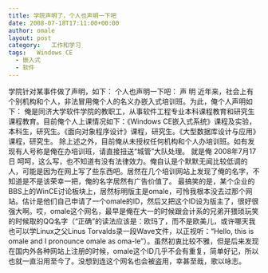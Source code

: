 ```yaml
---
title: 学院声明了，个人也声明一下吧
date: 2008-07-18T17:11:00+00:00
author: omale
layout: post
category:   工作和学习  
tags:   Windows CE
  - 嵌入式
  - 软件
---
```


学院针对某事件做了声明，如下： 个人也声明一下吧： 声 明 近年来，社会上有个别机构和个人，非法冒用俺个人的名义办嵌入式培训班。为此，俺个人声明如下： 俺是同济大学软件学院的教职工，从事软件工程专业本科课程教育和研究生课程教育。目前俺个人上课情况如下：《Windows CE嵌入式系统》课程及实验，本科生，研究生。《面向对象程序设计》课程，研究生。《大型数据库设计与应用》课程，研究生。 除上述之外，目前俺从未授权任何机构和个人办培训班。如有发现有人号称是俺在办培训班，请直接扭送“城管”大队处理。 就是俺 2008年7月17日 呵呵，这么写，也不知道有没有法律效力。俺自认是个默默无闻比较低调的人，可能是因为在网上写了些东西吧。居然在几个培训网站上发现了俺的名字，不知道是不是该荣幸一把，俺的名字居然有广告价值了。 最搞笑的是，某个企业的BBS上的WinCE讨论板块上，居然标明版主是omale，可怜我根本没去过那个网站。估计是他们自己申请了一个omale的ID，然后又把这个ID设为版主了，很好很强大啊。哎，omale这个网名，最早是俺在大一的时候跟会计系的兄弟开猥琐玩笑的时候取的QQ名字（“正确”的读法应该是：欧玛了，而不是欧美儿，或许哪天我也可以学Linux之父Linus Torvalds录一段Wave文件，以正视听：“Hello, this is omale and I pronounce omale as oma-le”）。虽然初衷比较不雅，但是后来发现在国内外各种网站上注册的时候，omale这个ID几乎不会有重复，简单好记，所以也就一直沿用至今了。没想到连这个网名也会被盗用，幸甚至哉，歌以咏志。

